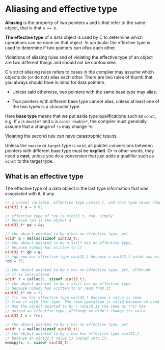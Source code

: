 # Aliasing and effective type #

**Aliasing** is the property of two pointers `a` and `b` that refer to the same object, that is that `a == b`.

**The effective type** of a data object is used by C to determine which operations can be done on that object. In particular the effective type is used to determine if two pointers can *alias* each other.

Violations of aliasing rules and of violating the effective type of an object are two different things and should not be confounded.

C's strict aliasing rules refers to cases in the compiler may assume which objects do (or do not) alias each other. There are two rules of thumb that you always should have in mind for data pointers.

- Unless said otherwise, two pointers with the same base type may alias.

- Two pointers with different base type cannot alias, unless at least one of the two types is a character type.

Here **base type** means that we put aside type qualifications such as `const`, e.g. If `a` is `double*` and `b` is `const double*`, the compiler must generally assume that a change of `*a` may change `*b`.

Violating the second rule can have catastrophic results.



Unless the `source` or `target` type is `void`, all pointer conversions between pointers with different base type must be **explicit**.
Or in other words, they need a **cast**, unless you do a conversion that just adds a qualifier such as `const` to the target type.

## What is an effective type ##

The effective type of a data object is the last type information that was associated with it, if any.

```C
// a normal variable, effective type uint32_t, and this type never changes
uint32_t a = 0.0;

// effective type of *pa is uint32_t, too, simply
// because *pa is the object a
uint32_t* pa = &a;

// the object pointed to by q has no effective type, yet
void* q = malloc(sizeof uint32_t);
// the object pointed to by q still has no effective type,
// because nobody has written to it
uint32_t* qb = q;
// *qb now has effective type uint32_t because a uint32_t value was written
*qb = 37;

// the object pointed to by r has no effective type, yet, although
// it is initialized
void* r = calloc(1, sizeof uint32_t);
// the object pointed to by r still has no effective type,
// because nobody has written to or read from it
uint32_t* rc = r;
// *rc now has effective type uint32_t because a value is read
// from it with that type. The read operation is valid because we used calloc.
// Now the object pointed to by r (which is the same as *rc) has
// gained an effective type, although we didn't change its value.
uint32_t c = *rc;

// the object pointed to by s has no effective type, yet.
void* s = malloc(sizeof uint32_t);
// the object pointed to by s now has effective type uint32_t
// because an uint32_t value is copied into it.
memcpy(s, r, sizeof uint32_t);
```